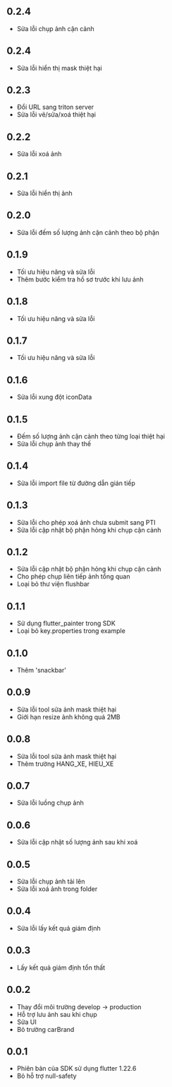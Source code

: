 ## 0.2.4
 - Sửa lỗi chụp ảnh cận cảnh
## 0.2.4
 - Sửa lỗi hiển thị mask thiệt hại
## 0.2.3
 - Đổi URL sang triton server
 - Sửa lỗi vẽ/sửa/xoá thiệt hại
## 0.2.2
 - Sửa lỗi xoá ảnh
## 0.2.1
 - Sửa lỗi hiển thị ảnh
## 0.2.0
 - Sửa lỗi đếm số lượng ảnh cận cảnh theo bộ phận
## 0.1.9
 - Tối ưu hiệu năng và sửa lỗi
 - Thêm bước kiểm tra hồ sơ trước khi lưu ảnh
## 0.1.8
 - Tối ưu hiệu năng và sửa lỗi
## 0.1.7
 - Tối ưu hiệu năng và sửa lỗi
## 0.1.6
 - Sửa lỗi xung đột iconData
## 0.1.5
 - Đếm số lượng ảnh cận cảnh theo từng loại thiệt hại
 - Sửa lỗi chụp ảnh thay thế 
## 0.1.4
 - Sửa lỗi import file từ đường dẫn gián tiếp
## 0.1.3
 - Sửa lỗi cho phép xoá ảnh chưa submit sang PTI
 - Sửa lỗi cập nhật bộ phận hỏng khi chụp cận cảnh 
## 0.1.2
 - Sửa lỗi cập nhật bộ phận hỏng khi chụp cận cảnh
 - Cho phép chụp liên tiếp ảnh tổng quan
 - Loại bỏ thư viện flushbar 
## 0.1.1
 - Sử dụng flutter_painter trong SDK
 - Loại bỏ key.properties trong example
## 0.1.0
 - Thêm 'snackbar'
## 0.0.9
 - Sửa lỗi tool sửa ảnh mask thiệt hại
 - Giới hạn resize ảnh không quá 2MB
## 0.0.8
 - Sửa lỗi tool sửa ảnh mask thiệt hại
 - Thêm trường HANG_XE, HIEU_XE
## 0.0.7
 - Sửa lỗi luồng chụp ảnh
## 0.0.6
 - Sửa lỗi cập nhật số lượng ảnh sau khi xoá
## 0.0.5
 - Sửa lỗi chụp ảnh tải lên
 - Sửa lỗi xoá ảnh trong folder 
## 0.0.4
 - Sửa lỗi lấy kết quả giám định
## 0.0.3
 - Lấy kết quả giám định tổn thất
## 0.0.2
 - Thay đổi môi trường develop -> production
 - Hỗ trợ lưu ảnh sau khi chụp
 - Sửa UI
 - Bỏ trường carBrand
## 0.0.1
 - Phiên bản của SDK sử dụng flutter 1.22.6
 - Bỏ hỗ trợ null-safety
